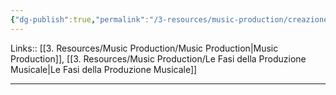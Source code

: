 ```yaml
---
{"dg-publish":true,"permalink":"/3-resources/music-production/creazione-elementi-vocali/","tags":["type/note"]}
---
```


Links:: [[3. Resources/Music Production/Music Production\|Music Production]], [[3. Resources/Music Production/Le Fasi della Produzione Musicale\|Le Fasi della Produzione Musicale]]

---



